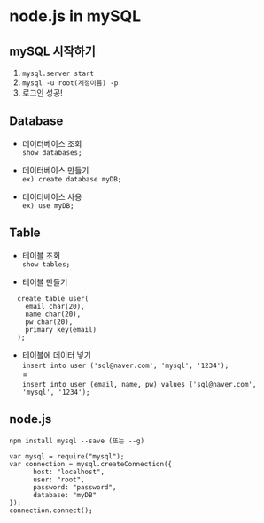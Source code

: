 # node.js in mySQL

## mySQL 시작하기
1. ```mysql.server start```
2. ```mysql -u root(계정이름) -p```  
3. 로그인 성공!

## Database 
- 데이터베이스 조회  
	```show databases;```  

- 데이터베이스 만들기  
	```ex) create database myDB;``` 
	
- 데이터베이스 사용  
	```ex) use myDB;```

## Table
- 테이블 조회  
	 ```show tables;```  
	 
- 테이블 만들기  
```
  create table user(
    email char(20),
    name char(20),
    pw char(20),
    primary key(email)
  );
```  
			
- 테이블에 데이터 넣기  
```insert into user ('sql@naver.com', 'mysql', '1234');```  
 =  
```insert into user (email, name, pw) values ('sql@naver.com', 'mysql', '1234');```
	 
## node.js
```npm install mysql --save (또는 --g)```

```
var mysql = require("mysql");
var connection = mysql.createConnection({
      host: "localhost",
      user: "root",
      password: "password",
      database: "myDB"
});
connection.connect();
```
